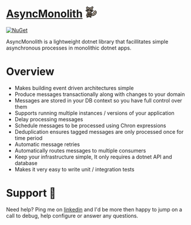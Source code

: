 # [AsyncMonolith](https://github.com/Timmoth/AsyncMonolith) ![Logo](assets/logo.png)

[![NuGet](https://img.shields.io/nuget/v/AsyncMonolith)](https://www.nuget.org/packages/AsyncMonolith)

AsyncMonolith is a lightweight dotnet library that facillitates simple asynchronous processes in monolithic dotnet apps.

# Overview

- Makes building event driven architectures simple
- Produce messages transactionally along with changes to your domain  
- Messages are stored in your DB context so you have full control over them  
- Supports running multiple instances / versions of your application  
- Delay processing messages  
- Schedule messages to be processed using Chron expressions  
- Deduplication ensures tagged messages are only processed once for time period  
- Automatic message retries  
- Automatically routes messages to multiple consumers  
- Keep your infrastructure simple, It only requires a dotnet API and database  
- Makes it very easy to write unit / integration tests  

# Support 🛟

Need help? Ping me on [linkedin](https://www.linkedin.com/in/timmoth/) and I'd be more then happy to jump on a call to debug, help configure or answer any questions.

